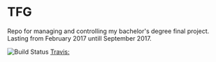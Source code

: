 # TFG
Repo for managing and controlling my bachelor's degree final project. Lasting from February 2017 untill September 2017. 


![Build Status](https://api.travis-ci.org/catalindumitrache76/TFG.svg)
[Travis:](https://travis-ci.org/catalindumitrache76/TFG)
